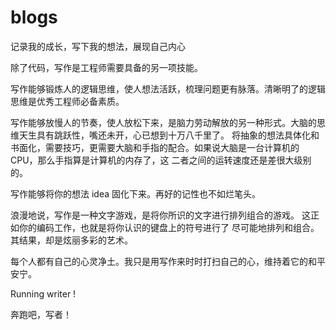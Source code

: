 # blogs
记录我的成长，写下我的想法，展现自己内心

除了代码，写作是工程师需要具备的另一项技能。

写作能够锻炼人的逻辑思维，使人想法活跃，梳理问题更有脉落。清晰明了的逻辑思维是优秀工程师必备素质。

写作能够放慢人的节奏，使人放松下来，是脑力劳动解放的另一种形式。大脑的思维天生具有跳跃性，嘴还未开，心已想到十万八千里了。
将抽象的想法具体化和书面化，需要技巧，更需要大脑和手指的配合。如果说大脑是一台计算机的CPU，那么手指算是计算机的内存了，这
二者之间的运转速度还是差很大级别的。

写作能够将你的想法 idea 固化下来。再好的记性也不如烂笔头。

浪漫地说，写作是一种文字游戏，是将你所识的文字进行排列组合的游戏。 这正如你的编码工作，也就是将你认识的键盘上的符号进行了
尽可能地排列和组合。其结果，却是炫丽多彩的艺术。

每个人都有自己的心灵净土。我只是用写作来时时打扫自己的心，维持着它的和平安宁。

Running writer !

奔跑吧，写者！
